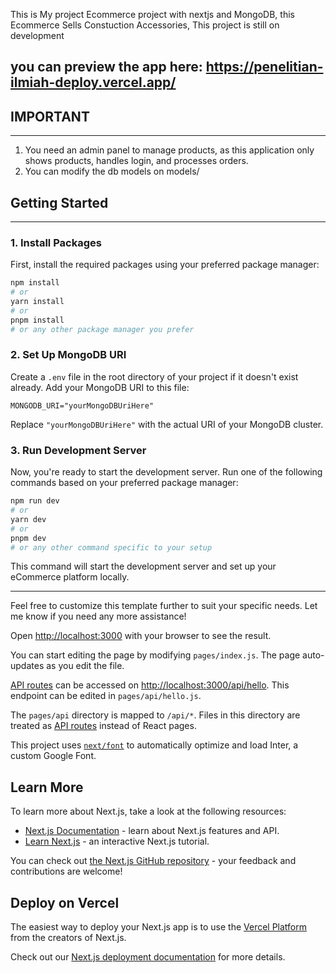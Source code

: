 This is My project Ecommerce project with nextjs and MongoDB, this Ecommerce Sells Constuction Accessories, This project is still on development

you can preview the app here:
https://penelitian-ilmiah-deploy.vercel.app/
---

## IMPORTANT
---
1. You need an admin panel to manage products, as this application only shows products, handles login, and processes orders.
2. You can modify the db models on models/

## Getting Started
---

### 1. Install Packages

First, install the required packages using your preferred package manager:

```bash
npm install
# or
yarn install
# or
pnpm install
# or any other package manager you prefer
```

### 2. Set Up MongoDB URI

Create a `.env` file in the root directory of your project if it doesn't exist already. Add your MongoDB URI to this file:

```dotenv
MONGODB_URI="yourMongoDBUriHere"
```

Replace `"yourMongoDBUriHere"` with the actual URI of your MongoDB cluster.

### 3. Run Development Server

Now, you're ready to start the development server. Run one of the following commands based on your preferred package manager:

```bash
npm run dev
# or
yarn dev
# or
pnpm dev
# or any other command specific to your setup
```

This command will start the development server and set up your eCommerce platform locally.

---

Feel free to customize this template further to suit your specific needs. Let me know if you need any more assistance!

Open [http://localhost:3000](http://localhost:3000) with your browser to see the result.

You can start editing the page by modifying `pages/index.js`. The page auto-updates as you edit the file.

[API routes](https://nextjs.org/docs/api-routes/introduction) can be accessed on [http://localhost:3000/api/hello](http://localhost:3000/api/hello). This endpoint can be edited in `pages/api/hello.js`.

The `pages/api` directory is mapped to `/api/*`. Files in this directory are treated as [API routes](https://nextjs.org/docs/api-routes/introduction) instead of React pages.

This project uses [`next/font`](https://nextjs.org/docs/basic-features/font-optimization) to automatically optimize and load Inter, a custom Google Font.

## Learn More

To learn more about Next.js, take a look at the following resources:

- [Next.js Documentation](https://nextjs.org/docs) - learn about Next.js features and API.
- [Learn Next.js](https://nextjs.org/learn) - an interactive Next.js tutorial.

You can check out [the Next.js GitHub repository](https://github.com/vercel/next.js/) - your feedback and contributions are welcome!

## Deploy on Vercel

The easiest way to deploy your Next.js app is to use the [Vercel Platform](https://vercel.com/new?utm_medium=default-template&filter=next.js&utm_source=create-next-app&utm_campaign=create-next-app-readme) from the creators of Next.js.

Check out our [Next.js deployment documentation](https://nextjs.org/docs/deployment) for more details.
